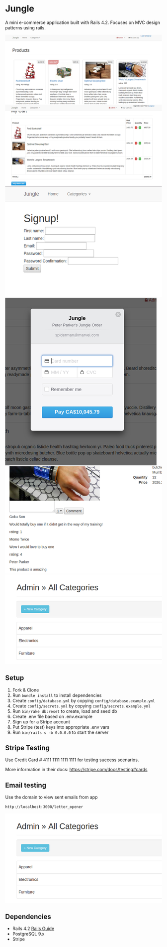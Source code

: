 # Jungle

A mini e-commerce application built with Rails 4.2. Focuses on MVC design patterns using rails.

!["screenshot description"](https://github.com/jpftolentino/jungle-rails/blob/master/docs/jungle.png?raw=true)
!["screenshot description"](https://github.com/jpftolentino/jungle-rails/blob/master/docs/jungle1.png?raw=true)
!["screenshot description"](https://github.com/jpftolentino/jungle-rails/blob/master/docs/jungle2.png?raw=true)
!["screenshot description"](https://github.com/jpftolentino/jungle-rails/blob/master/docs/jungle3.png?raw=true)
!["screenshot description"](https://github.com/jpftolentino/jungle-rails/blob/master/docs/jungle4.png?raw=true)
!["screenshot description"](https://github.com/jpftolentino/jungle-rails/blob/master/docs/jungle5.png?raw=true)

## Setup

1. Fork & Clone
2. Run `bundle install` to install dependencies
3. Create `config/database.yml` by copying `config/database.example.yml`
4. Create `config/secrets.yml` by copying `config/secrets.example.yml`
5. Run `bin/rake db:reset` to create, load and seed db
6. Create .env file based on .env.example
7. Sign up for a Stripe account
8. Put Stripe (test) keys into appropriate .env vars
9. Run `bin/rails s -b 0.0.0.0` to start the server

## Stripe Testing

Use Credit Card # 4111 1111 1111 1111 for testing success scenarios.

More information in their docs: <https://stripe.com/docs/testing#cards>

## Email testing

Use the domain to view sent emails from app
```
http://localhost:3000/letter_opener
```
!["screenshot description"](https://github.com/jpftolentino/jungle-rails/blob/master/docs/jungle5.png?raw=true)

## Dependencies

* Rails 4.2 [Rails Guide](http://guides.rubyonrails.org/v4.2/)
* PostgreSQL 9.x
* Stripe
